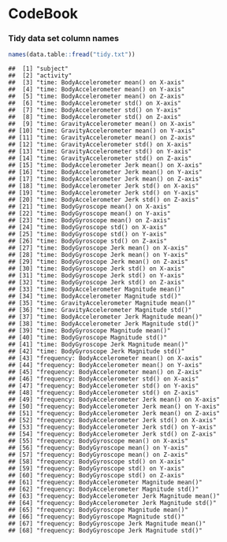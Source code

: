 CodeBook
================

### Tidy data set column names

``` r
names(data.table::fread("tidy.txt"))
```

    ##  [1] "subject"                                           
    ##  [2] "activity"                                          
    ##  [3] "time: BodyAccelerometer mean() on X-axis"          
    ##  [4] "time: BodyAccelerometer mean() on Y-axis"          
    ##  [5] "time: BodyAccelerometer mean() on Z-axis"          
    ##  [6] "time: BodyAccelerometer std() on X-axis"           
    ##  [7] "time: BodyAccelerometer std() on Y-axis"           
    ##  [8] "time: BodyAccelerometer std() on Z-axis"           
    ##  [9] "time: GravityAccelerometer mean() on X-axis"       
    ## [10] "time: GravityAccelerometer mean() on Y-axis"       
    ## [11] "time: GravityAccelerometer mean() on Z-axis"       
    ## [12] "time: GravityAccelerometer std() on X-axis"        
    ## [13] "time: GravityAccelerometer std() on Y-axis"        
    ## [14] "time: GravityAccelerometer std() on Z-axis"        
    ## [15] "time: BodyAccelerometer Jerk mean() on X-axis"     
    ## [16] "time: BodyAccelerometer Jerk mean() on Y-axis"     
    ## [17] "time: BodyAccelerometer Jerk mean() on Z-axis"     
    ## [18] "time: BodyAccelerometer Jerk std() on X-axis"      
    ## [19] "time: BodyAccelerometer Jerk std() on Y-axis"      
    ## [20] "time: BodyAccelerometer Jerk std() on Z-axis"      
    ## [21] "time: BodyGyroscope mean() on X-axis"              
    ## [22] "time: BodyGyroscope mean() on Y-axis"              
    ## [23] "time: BodyGyroscope mean() on Z-axis"              
    ## [24] "time: BodyGyroscope std() on X-axis"               
    ## [25] "time: BodyGyroscope std() on Y-axis"               
    ## [26] "time: BodyGyroscope std() on Z-axis"               
    ## [27] "time: BodyGyroscope Jerk mean() on X-axis"         
    ## [28] "time: BodyGyroscope Jerk mean() on Y-axis"         
    ## [29] "time: BodyGyroscope Jerk mean() on Z-axis"         
    ## [30] "time: BodyGyroscope Jerk std() on X-axis"          
    ## [31] "time: BodyGyroscope Jerk std() on Y-axis"          
    ## [32] "time: BodyGyroscope Jerk std() on Z-axis"          
    ## [33] "time: BodyAccelerometer Magnitude mean()"          
    ## [34] "time: BodyAccelerometer Magnitude std()"           
    ## [35] "time: GravityAccelerometer Magnitude mean()"       
    ## [36] "time: GravityAccelerometer Magnitude std()"        
    ## [37] "time: BodyAccelerometer Jerk Magnitude mean()"     
    ## [38] "time: BodyAccelerometer Jerk Magnitude std()"      
    ## [39] "time: BodyGyroscope Magnitude mean()"              
    ## [40] "time: BodyGyroscope Magnitude std()"               
    ## [41] "time: BodyGyroscope Jerk Magnitude mean()"         
    ## [42] "time: BodyGyroscope Jerk Magnitude std()"          
    ## [43] "frequency: BodyAccelerometer mean() on X-axis"     
    ## [44] "frequency: BodyAccelerometer mean() on Y-axis"     
    ## [45] "frequency: BodyAccelerometer mean() on Z-axis"     
    ## [46] "frequency: BodyAccelerometer std() on X-axis"      
    ## [47] "frequency: BodyAccelerometer std() on Y-axis"      
    ## [48] "frequency: BodyAccelerometer std() on Z-axis"      
    ## [49] "frequency: BodyAccelerometer Jerk mean() on X-axis"
    ## [50] "frequency: BodyAccelerometer Jerk mean() on Y-axis"
    ## [51] "frequency: BodyAccelerometer Jerk mean() on Z-axis"
    ## [52] "frequency: BodyAccelerometer Jerk std() on X-axis" 
    ## [53] "frequency: BodyAccelerometer Jerk std() on Y-axis" 
    ## [54] "frequency: BodyAccelerometer Jerk std() on Z-axis" 
    ## [55] "frequency: BodyGyroscope mean() on X-axis"         
    ## [56] "frequency: BodyGyroscope mean() on Y-axis"         
    ## [57] "frequency: BodyGyroscope mean() on Z-axis"         
    ## [58] "frequency: BodyGyroscope std() on X-axis"          
    ## [59] "frequency: BodyGyroscope std() on Y-axis"          
    ## [60] "frequency: BodyGyroscope std() on Z-axis"          
    ## [61] "frequency: BodyAccelerometer Magnitude mean()"     
    ## [62] "frequency: BodyAccelerometer Magnitude std()"      
    ## [63] "frequency: BodyAccelerometer Jerk Magnitude mean()"
    ## [64] "frequency: BodyAccelerometer Jerk Magnitude std()" 
    ## [65] "frequency: BodyGyroscope Magnitude mean()"         
    ## [66] "frequency: BodyGyroscope Magnitude std()"          
    ## [67] "frequency: BodyGyroscope Jerk Magnitude mean()"    
    ## [68] "frequency: BodyGyroscope Jerk Magnitude std()"
